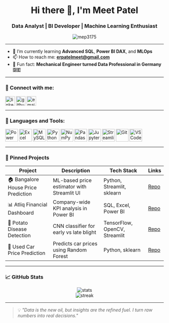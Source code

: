 <h1 align="center">Hi there 👋, I'm Meet Patel</h1>
<h3 align="center">Data Analyst | BI Developer | Machine Learning Enthusiast</h3>

<p align="center">
  <img src="https://komarev.com/ghpvc/?username=mep3175&label=Profile%20views&color=0e75b6&style=flat" alt="mep3175" />
</p>

---

- 🌱 I’m currently learning **Advanced SQL**, **Power BI DAX**, and **MLOps**
- 📫 How to reach me: **erpatelmeet@gmail.com**
- 🧠 Fun fact: **Mechanical Engineer turned Data Professional in Germany 🇩🇪**

---

### 🤝 Connect with me:

<p align="left">
  <a href="https://www.linkedin.com/in/erpatelmeet/" target="blank"><img align="center" src="https://img.icons8.com/fluency/48/linkedin.png" alt="linkedin" height="30" width="30" /></a>
  <a href="https://github.com/mep3175" target="blank"><img align="center" src="https://img.icons8.com/ios-glyphs/30/github.png" alt="github" height="30" width="30" /></a>
  <a href="mailto:erpatelmeet@gmail.com" target="blank"><img align="center" src="https://img.icons8.com/color/48/gmail-new.png" alt="email" height="30" width="30" /></a>
</p>

---

### 🧰 Languages and Tools:

<p align="left">
  <img src="https://img.icons8.com/color/48/microsoft-power-bi.png" alt="Power BI" height="40"/>
  <img src="https://img.icons8.com/color/48/microsoft-excel-2019--v1.png" alt="Excel" height="40"/>
  <img src="https://img.icons8.com/fluency/48/mysql-logo.png" alt="MySQL" height="40"/>
  <img src="https://img.icons8.com/fluency/48/python.png" alt="Python" height="40"/>
  <img src="https://raw.githubusercontent.com/numpy/numpy/main/branding/icons/numpylogo.svg" alt="NumPy" height="40"/>
  <img src="https://pandas.pydata.org/static/img/pandas_white.svg" alt="Pandas" height="40"/>
  <img src="https://upload.wikimedia.org/wikipedia/commons/3/38/Jupyter_logo.svg" alt="Jupyter" height="40"/>
  <img src="https://streamlit.io/images/brand/streamlit-logo-secondary-colormark-darktext.svg" alt="Streamlit" height="40"/>
  <img src="https://img.icons8.com/color/48/git.png" alt="Git" height="40"/>
  <img src="https://img.icons8.com/fluency/48/visual-studio-code-2019.png" alt="VS Code" height="40"/>
</p>

---

### 📌 Pinned Projects

| Project | Description | Tech Stack | Links |
|--------|-------------|------------|-------|
| 🏠 Bangalore House Price Prediction | ML-based price estimator with Streamlit UI | Python, Streamlit, sklearn | [Repo](https://github.com/mep3175/bangalore-house-price-prediction) |
| 📊 Atliq Financial Dashboard | Company-wide KPI analysis in Power BI | SQL, Excel, Power BI | [Repo](https://github.com/mep3175/Atliq-Financial-Analysis) |
| 🌿 Potato Disease Detection | CNN classifier for early vs late blight | TensorFlow, OpenCV, Streamlit | [Repo](https://github.com/mep3175/potato-leaf-disease-detection) |
| 🚗 Used Car Price Prediction | Predicts car prices using Random Forest | Python, sklearn | [Repo](https://github.com/mep3175/used-car-price-prediction) |

---

### 📈 GitHub Stats

<p align="center">
  <img src="https://github-readme-stats.vercel.app/api?username=mep3175&show_icons=true&theme=dark" alt="stats"/>
  <br />
  <img src="https://github-readme-streak-stats.herokuapp.com/?user=mep3175&theme=dark" alt="streak"/>
</p>

---

> 💡 *"Data is the new oil, but insights are the refined fuel. I turn raw numbers into real decisions."*
